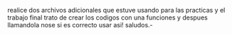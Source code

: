 realice dos archivos adicionales que estuve usando para las practicas y el trabajo final trato de crear los codigos con una funciones y despues llamandola nose si es correcto usar asi!
saludos.-
